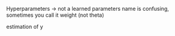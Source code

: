 Hyperparameters -> not a learned parameters
name is confusing, sometimes you call it weight (not theta)

estimation of y
